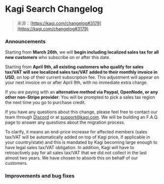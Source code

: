 <!--yml
category: 未分类
date: 2024-05-27 14:55:33
-->

# Kagi Search Changelog

> 来源：[https://kagi.com/changelog#3179](https://kagi.com/changelog#3179)

### Announcements

Starting from **March 26th**, we will **begin including localized sales tax for all new customers** who subscribe on or after this date.

Starting from **April 9th, all existing customers who qualify for sales tax/VAT will see localized sales tax/VAT added to their monthly invoice in USD**, on top of their current subscription fee. This adjustment will appear on your next invoice on or after April 9th, with no immediate extra charge.

If you are paying with an **alternative method via Paypal, OpenNode, or any other non-Stripe provider**: You will be prompted to pick a sales tax region the next time you go to purchase credit.

If you have any questions about this change, please feel free to contact our team through [Discord](https://discord.gg/5V7qcs3X88) or at [support@kagi.com](mailto:support@kagi.com). We will be building an F.A.Q. page to answer any questions about the migration process.

To clarify, it means an end-price increase for affected members (sales tax/VAT will be automatically added on top of Kagi price, if applicable in your country/state) and this is mandated by Kagi becoming large enough to have legal sales tax/VAT obligation. In addition, Kagi will have to retroactively pay for all sales tax/VAT that we did not collect in the last almost two years. We have chosen to absorb this on behalf of our customers.

### Improvements and bug fixes